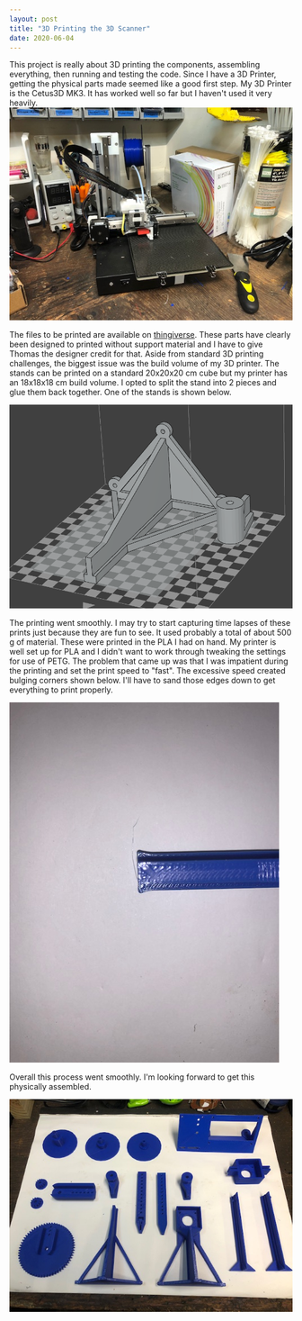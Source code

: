 ```yaml
---
layout: post
title: "3D Printing the 3D Scanner"
date: 2020-06-04
---
```

This project is really about 3D printing the components, assembling everything, then running and testing the code.  Since I have a 3D Printer, getting the physical parts made seemed like a good first step.  My 3D Printer is the Cetus3D MK3.  It has worked well so far but I haven't used it very heavily.
![Cetus 3D MK3](../assets/3dscanner/Cetus_3D_Printer.jpg)

The files to be printed are available on [thingiverse](https://www.thingiverse.com/thing:3050437).  These parts have clearly been designed to printed without support material and I have to give Thomas the designer credit for that.  Aside from standard 3D printing challenges, the biggest issue was the build volume of my 3D printer.  The stands can be printed on a standard 20x20x20 cm cube but my printer has an 18x18x18 cm build volume.  I opted to split the stand into 2 pieces and glue them back together.  One of the stands is shown below.

![Split Scanner Stand](../assets/3dscanner/Split_Stand_in_UP_Studio.png)

The printing went smoothly.  I may try to start capturing time lapses of these prints just because they are fun to see.  It used probably a total of about 500 g of material.  These were printed in the PLA I had on hand.  My printer is well set up for PLA and I didn't want to work through tweaking the settings for use of PETG.  The problem that came up was that I was impatient during the printing and set the print speed to "fast".  The excessive speed created bulging corners shown below.  I'll have to sand those edges down to get everything to print properly.

![3D Printed Corner Bulge](../assets/3dscanner/3D_print_corner_bulge.jpg)

Overall this process went smoothly.  I'm looking forward to get this physically assembled.

![Complete Set of 3D Printed Parts](../assets/3dscanner/Complete_3D_Printed_Parts.jpg)
